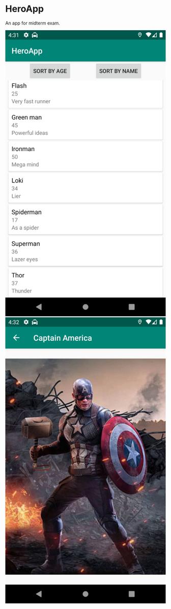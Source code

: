 # HeroApp
An app for midterm exam.

![scrren1](https://github.com/ildarsaifulin/HeroApp/blob/master/app/device-2019-10-22-163146.png)
![scrren2](https://github.com/ildarsaifulin/HeroApp/blob/master/app/device-2019-10-22-163218.png)
